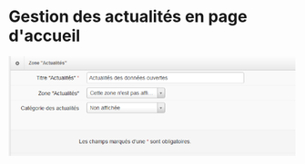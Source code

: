 # Gestion des actualités en page d'accueil





!["Zone Actualités - côté back"](/assets/back_homepage_news.png)




